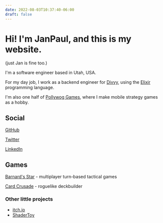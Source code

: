```yaml
---
date: 2022-08-03T10:37:40-06:00
draft: false
---
```


# Hi! I'm JanPaul, and this is my website.

(just Jan is fine too.)

I'm a software engineer based in Utah, USA.

For my day job, I work as a backend engineer for [Divvy](https://getdivvy.com/home/), using the [Elixir](https://elixir-lang.org/) programming language.

I'm also one half of [Pollywog Games](https://pollywog.games/), where I make mobile strategy games as a hobby.

## Social

[GitHub](https://github.com/japhib/)

[Twitter](https://twitter.com/residentJan)

[LinkedIn](https://www.linkedin.com/in/janpaul-bergeson-b4552991/)

## Games

[Barnard's Star](https://pollywog.games/barnards-star.html) - multiplayer turn-based tactical games

[Card Crusade](https://pollywog.games/card-crusade.html) - roguelike deckbuilder

### Other little projects

 - [itch.io](https://janpaul.itch.io/)
 - [ShaderToy](https://www.shadertoy.com/user/jamp)
